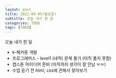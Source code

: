 ```yaml
---
layout: post
title: 2022-09-05(월요일)
subtitle: 오늘 내가 한 일
categories: TODO
tags: [TODO]
---
```


오늘 내가 한 일

- k-해커톤 개발
- 프로그래머스 - level1 (내적) 문제 풀기 (아직 풀지 못함)
- 캡스톤 아이디어 준비 (아직까지 생각이 잘 안남 ㅠㅠ)
- 수업 듣기 전 html, css에 관해서 찾아보기